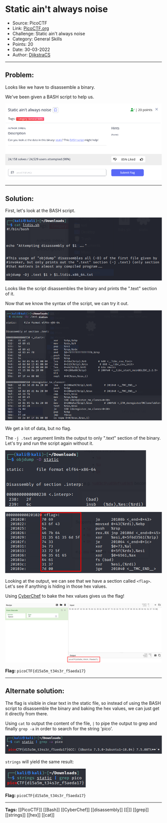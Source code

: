 # Static ain't always noise
* Source: PicoCTF
* Link: [PicoCTF.org](https://picoctf.org/)
* Challenge: Static ain't always noise
* Category: General Skills
* Points: 20
* Date: 30-03-2022
* Author: [DjikstraCS](https://github.com/DjikstraCS)

---
## Problem:
Looks like we have to disassemble a binary.

We've been given a BASH script to help us.

![](./attachments/Pasted%20image%2020220330085052.png)

---
## Solution:
First, let's look at the BASH script.

![](./attachments/Pasted%20image%2020220330085850.png)

Looks like the script disassembles the binary and prints the ".text" section of it.

Now that we know the syntax of the script, we can try it out.

![](./attachments/Pasted%20image%2020220330090714.png)

We get a lot of data, but no flag.

The `-j .text` argument limits the output to only ".text" section of the binary. Let's try and run the script again without it.

![](./attachments/Pasted%20image%2020220330101158.png)

![](./attachments/Pasted%20image%2020220330094515.png)

Looking at the output, we can see that we have a section called `<flag>`. Let's see if anything is hiding in those hex values.

Using [CyberChef](https://gchq.github.io/CyberChef/) to bake the hex values gives us the flag!

![](./attachments/Pasted%20image%2020220330094550.png)

**Flag:** `picoCTF{d15a5m_t34s3r_f5aeda17}`

---
## Alternate solution:
The flag is visible in clear text in the static file, so instead of using the BASH script to disassemble the binary and baking the hex values, we can just get it directly from there.

Using `cat` to output the content of the file, `|` to pipe the output to grep and finally `grep -a` in order to search for the string 'pico'.

![](./attachments/Pasted%20image%2020220330095650.png)

`strings` will yield the same result:

![](./attachments/Pasted%20image%2020220330100715.png)

**Flag:** `picoCTF{d15a5m_t34s3r_f5aeda17}`

---
**Tags:** [[PicoCTF]] [[Bash]] [[CyberChef]] [[disassembly]] [[|]]  [[grep]] [[strings]] [[hex]]  [[cat]]